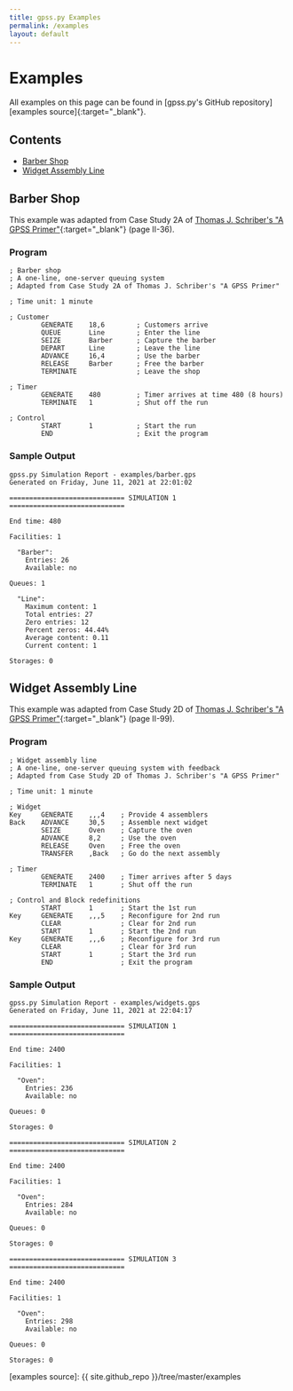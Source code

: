 ```yaml
---
title: gpss.py Examples
permalink: /examples
layout: default
---
```


# Examples
All examples on this page can be found in
[gpss.py's GitHub repository][examples source]{:target="_blank"}.

## Contents
- [Barber Shop](#barber-shop)
- [Widget Assembly Line](#widget-assembly-line)

## Barber Shop
This example was adapted from Case Study 2A of
[Thomas J. Schriber's "A GPSS Primer"][gpss primer]{:target="_blank"}
(page <span class="roman-numeral">II</span>-36).

### Program
~~~
; Barber shop
; A one-line, one-server queuing system
; Adapted from Case Study 2A of Thomas J. Schriber's "A GPSS Primer"

; Time unit: 1 minute

; Customer
        GENERATE    18,6        ; Customers arrive
        QUEUE       Line        ; Enter the line
        SEIZE       Barber      ; Capture the barber
        DEPART      Line        ; Leave the line
        ADVANCE     16,4        ; Use the barber
        RELEASE     Barber      ; Free the barber
        TERMINATE               ; Leave the shop

; Timer
        GENERATE    480         ; Timer arrives at time 480 (8 hours)
        TERMINATE   1           ; Shut off the run

; Control
        START       1           ; Start the run
        END                     ; Exit the program
~~~

### Sample Output
~~~
gpss.py Simulation Report - examples/barber.gps
Generated on Friday, June 11, 2021 at 22:01:02

============================= SIMULATION 1 =============================

End time: 480

Facilities: 1

  "Barber":
    Entries: 26
    Available: no

Queues: 1

  "Line":
    Maximum content: 1
    Total entries: 27
    Zero entries: 12
    Percent zeros: 44.44%
    Average content: 0.11
    Current content: 1

Storages: 0
~~~

## Widget Assembly Line
This example was adapted from Case Study 2D of
[Thomas J. Schriber's "A GPSS Primer"][gpss primer]{:target="_blank"}
(page <span class="roman-numeral">II</span>-99).

### Program
~~~
; Widget assembly line
; A one-line, one-server queuing system with feedback
; Adapted from Case Study 2D of Thomas J. Schriber's "A GPSS Primer"

; Time unit: 1 minute

; Widget
Key     GENERATE    ,,,4    ; Provide 4 assemblers
Back    ADVANCE     30,5    ; Assemble next widget
        SEIZE       Oven    ; Capture the oven
        ADVANCE     8,2     ; Use the oven
        RELEASE     Oven    ; Free the oven
        TRANSFER    ,Back   ; Go do the next assembly

; Timer
        GENERATE    2400    ; Timer arrives after 5 days
        TERMINATE   1       ; Shut off the run

; Control and Block redefinitions
        START       1       ; Start the 1st run
Key     GENERATE    ,,,5    ; Reconfigure for 2nd run
        CLEAR               ; Clear for 2nd run
        START       1       ; Start the 2nd run
Key     GENERATE    ,,,6    ; Reconfigure for 3rd run
        CLEAR               ; Clear for 3rd run
        START       1       ; Start the 3rd run
        END                 ; Exit the program
~~~

### Sample Output
~~~
gpss.py Simulation Report - examples/widgets.gps
Generated on Friday, June 11, 2021 at 22:04:17

============================= SIMULATION 1 =============================

End time: 2400

Facilities: 1

  "Oven":
    Entries: 236
    Available: no

Queues: 0

Storages: 0

============================= SIMULATION 2 =============================

End time: 2400

Facilities: 1

  "Oven":
    Entries: 284
    Available: no

Queues: 0

Storages: 0

============================= SIMULATION 3 =============================

End time: 2400

Facilities: 1

  "Oven":
    Entries: 298
    Available: no

Queues: 0

Storages: 0
~~~

[gpss primer]: https://hdl.handle.net/2027.42/7464
[examples source]: {{ site.github_repo }}/tree/master/examples
